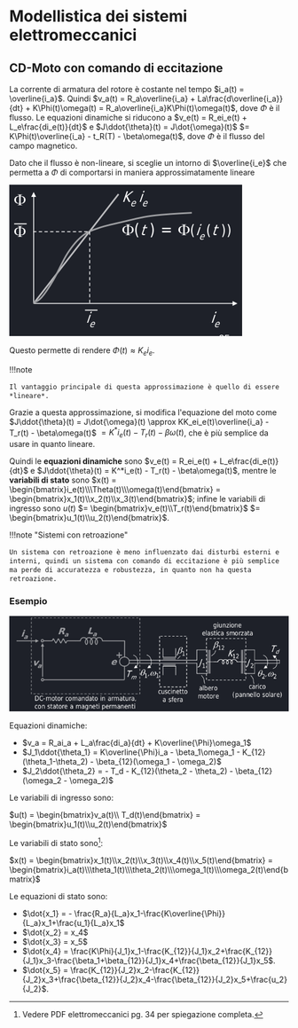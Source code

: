 # Modellistica dei sistemi elettromeccanici
## CD-Moto con comando di eccitazione
La corrente di armatura del rotore è costante nel tempo $i_a(t) = \overline{i_a}$.
Quindi $v_a(t) = R_a\overline{i_a} + La\frac{d\overline{i_a}}{dt} + K\Phi(t)\omega(t) = R_a\overline{i_a}K\Phi(t)\omega(t)$, dove $\Phi$ è il flusso.
Le equazioni dinamiche si riducono a $v_e(t) = R_ei_e(t) + L_e\frac{di_e(t)}{dt}$ e $J\ddot{\theta}(t) = J\dot{\omega}(t)$ $= K\Phi(t)\overline{i_a} - t_R(T) - \beta\omega(t)$, dove $\Phi$ è il flusso del campo magnetico.

Dato che il flusso è non-lineare, si sceglie un intorno di $\overline{i_e}$ che permetta a $\Phi$ di comportarsi in maniera approssimatamente lineare

![Flusso per corrente](../img/lezione_06.md/image.png)

Questo permette di rendere $\Phi(t) \approx K_ei_e$.

!!!note

    Il vantaggio principale di questa approssimazione è quello di essere *lineare*.

Grazie a questa approssimazione, si modifica l'equazione del moto come $J\ddot{\theta}(t) = J\dot{\omega}(t) \approx KK_ei_e(t)\overline{i_a} - T_r(t) - \beta\omega(t)$ $= K^*i_e(t) - T_r(t) - \beta\omega(t)$, che è più semplice da usare in quanto lineare.

Quindi le **equazioni dinamiche** sono $v_e(t) = R_ei_e(t) + L_e\frac{di_e(t)}{dt}$ e $J\ddot{\theta}(t) = K^*i_e(t) - T_r(t) - \beta\omega(t)$, mentre le **variabili di stato** sono $x(t) = \begin{bmatrix}i_e(t)\\\Theta(t)\\\omega(t)\end{bmatrix} = \begin{bmatrix}x_1(t)\\x_2(t)\\x_3(t)\end{bmatrix}$; infine le variabili di ingresso sono $u(t)$ $= \begin{bmatrix}v_e(t)\\T_r(t)\end{bmatrix}$ $= \begin{bmatrix}u_1(t)\\u_2(t)\end{bmatrix}$.

!!!note "Sistemi con retroazione"

    Un sistema con retroazione è meno influenzato dai disturbi esterni e interni, quindi un sistema con comando di eccitazione è più semplice ma perde di accuratezza e robustezza, in quanto non ha questa retroazione.

### Esempio

![alt text](../img/lezione_06.md/image-1.png)

Equazioni dinamiche:

- $v_a = R_ai_a + L_a\frac{di_a}{dt} + K\overline{\Phi}\omega_1$
- $J_1\ddot{\theta_1} = K\overline{\Phi}i_a - \beta_1\omega_1 - K_{12}(\theta_1-\theta_2) - \beta_{12}(\omega_1 - \omega_2)$
- $J_2\ddot{\theta_2} = - T_d - K_{12}(\theta_2 - \theta_2) - \beta_{12}(\omega_2 - \omega_2)$

Le variabili di ingresso sono:

$u(t) = \begin{bmatrix}v_a(t)\\ T_d(t)\end{bmatrix} = \begin{bmatrix}u_1(t)\\u_2(t)\end{bmatrix}$

Le variabili di stato sono[^1]: 

$x(t) = \begin{bmatrix}x_1(t)\\x_2(t)\\x_3(t)\\x_4(t)\\x_5(t)\end{bmatrix} = \begin{bmatrix}i_a(t)\\\theta_1(t)\\\theta_2(t)\\\omega_1(t)\\\omega_2(t)\end{bmatrix}$

[^1]: Vedere PDF elettromeccanici pg. 34 per spiegazione completa.

Le equazioni di stato sono:

- $\dot{x_1} = - \frac{R_a}{L_a}x_1-\frac{K\overline{\Phi}}{L_a}x_1+\frac{u_1}{L_a}x_1$
- $\dot{x_2} = x_4$
- $\dot{x_3} = x_5$
- $\dot{x_4} = \frac{K\Phi}{J_1}x_1-\frac{K_{12}}{J_1}x_2+\frac{K_{12}}{J_1}x_3-\frac{\beta_1+\beta_{12}}{J_1}x_4+\frac{\beta_{12}}{J_1}x_5$.
- $\dot{x_5} = \frac{K_{12}}{J_2}x_2-\frac{K_{12}}{J_2}x_3+\frac{\beta_{12}}{J_2}x_4-\frac{\beta_{12}}{J_2}x_5+\frac{u_2}{J_2}$.
